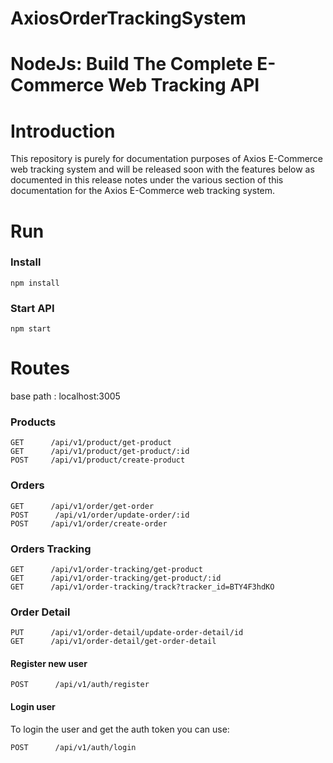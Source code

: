 # AxiosOrderTrackingSystem

# NodeJs: Build The Complete E-Commerce Web Tracking API

# Introduction
This repository is purely for documentation purposes of Axios E-Commerce web tracking system and will be released soon with the features below as documented in this release notes under the various section of this documentation for the Axios E-Commerce web tracking system.

# Run

### Install

```
npm install
```

### Start API

```
npm start
```

# Routes
base path : localhost:3005
### Products

```
GET      /api/v1/product/get-product
GET      /api/v1/product/get-product/:id
POST     /api/v1/product/create-product

```

### Orders

```
GET      /api/v1/order/get-order
POST      /api/v1/order/update-order/:id
POST     /api/v1/order/create-order
```


### Orders Tracking

```
GET      /api/v1/order-tracking/get-product
GET      /api/v1/order-tracking/get-product/:id
GET      /api/v1/order-tracking/track?tracker_id=BTY4F3hdKO
```

### Order Detail

```
PUT      /api/v1/order-detail/update-order-detail/id
GET      /api/v1/order-detail/get-order-detail

```

#### Register new user

```
POST      /api/v1/auth/register
```

#### Login user

To login the user and get the auth token you can use:

```
POST      /api/v1/auth/login
```

